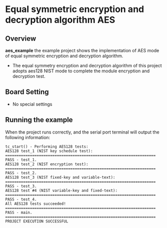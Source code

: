 # Equal symmetric encryption and decryption algorithm AES

## Overview

**aes_example** the example project shows the implementation of AES mode of equal symmetric encryption and decryption algorithm.
- The equal symmetry encryption and decryption algorithm of this project adopts aes128 NIST mode to complete the module encryption and decryption test.

## Board Setting

- No special settings

## Running the example

When the project runs correctly, and the serial port terminal will output the following information:
```console
tc_start() - Performing AES128 tests:
AES128 test_1 (NIST key schedule test):
===================================================================
PASS - test_1.
AES128 test_2 (NIST encryption test):
===================================================================
PASS - test_2.
AES128 test_3 (NIST fixed-key and variable-text):
===================================================================
PASS - test_3.
AES128 test #4 (NIST variable-key and fixed-text):
===================================================================
PASS - test_4.
All AES128 tests succeeded!
===================================================================
PASS - main.
===================================================================
PROJECT EXECUTION SUCCESSFUL
```
